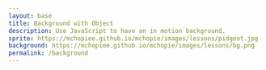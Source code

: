 ```yaml
---
layout: base
title: Background with Object
description: Use JavaScript to have an in motion background.
sprite: https://mchopiee.github.io/mchopie/images/lessons/pidgeot.jpg
background: https://mchopiee.github.io/mchopie/images/lessons/bg.png
permalink: /background
---
```


<canvas id="world"></canvas>

<script>
  const canvas = document.getElementById("world");
  const ctx = canvas.getContext('2d');

  const backgroundImg = new Image();
  backgroundImg.src = '{{page.background}}';

  const spriteImg = new Image();
  spriteImg.src = '{{page.sprite}}';

  backgroundImg.onload = function() {
    const canvasWidth = window.innerWidth;
    const canvasHeight = window.innerHeight;

    canvas.width = canvasWidth;
    canvas.height = canvasHeight;
    canvas.style.width = `${canvasWidth}px`;
    canvas.style.height = `${canvasHeight}px`;

    canvas.style.position = 'absolute';
    canvas.style.left = `0px`;
    canvas.style.top = `${(window.innerHeight - canvasHeight) / 2}px`;

    var gameSpeed = 5;

    class GameObject {
      constructor(image, width, height, x = 0, y = 0, speedRatio = 0) {
        this.image = image;
        this.width = width;
        this.height = height;
        this.x = x;
        this.y = y;
        this.speedRatio = speedRatio;
        this.speed = gameSpeed * this.speedRatio;
      }
      update() {}
      draw(ctx) {
        ctx.drawImage(this.image, this.x, this.y, this.width, this.height);
      }
    }

    class Background extends GameObject {
      update() {
        this.x = (this.x - this.speed) % this.width;
      }
      draw(ctx) {
        // Draw two images for seamless scrolling
        ctx.drawImage(this.image, this.x, this.y, this.width, this.height);
        ctx.drawImage(this.image, this.x + this.width, this.y, this.width, this.height);
      }
    }

    // Create objects
    const backgroundObj = new Background(backgroundImg, canvasWidth, canvasHeight, 0, 0, 0.1);

    // Center the sprite and scale it down
    const spriteWidth = spriteImg.naturalWidth / 2;
    const spriteHeight = spriteImg.naturalHeight / 2;
    const spriteX = (canvasWidth - spriteWidth) / 2;
    const spriteY = (canvasHeight - spriteHeight) / 2;
    const spriteObj = new GameObject(spriteImg, spriteWidth, spriteHeight, spriteX, spriteY);

    function animate() {
      ctx.clearRect(0, 0, canvasWidth, canvasHeight);
      backgroundObj.update();
      backgroundObj.draw(ctx);
      if (spriteImg.complete && spriteImg.naturalWidth > 0) {
        spriteObj.draw(ctx);
      }
      requestAnimationFrame(animate);
    }
    animate();
  };
</script>
